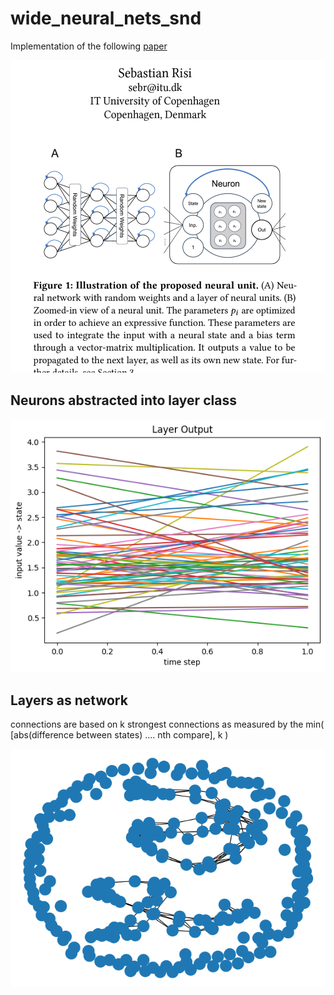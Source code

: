 # wide_neural_nets_snd

Implementation of the following <a href='<https://arxiv.org/abs/2305.15945'>paper</a>

<img src="neuron.png"  width="600" height="500">

## Neurons abstracted into layer class

<img src="graphs/output_labled.png" >

## Layers as network

connections are based on k strongest connections as measured by the  min( [abs(difference between states) .... nth compare], k )

<img src="graphs/network.png">
